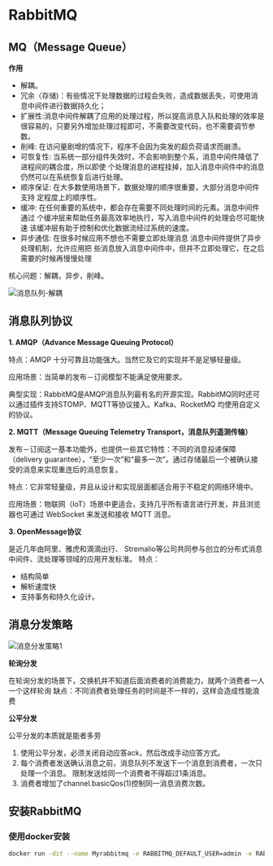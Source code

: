 # RabbitMQ

## MQ（Message Queue）

**作用**

+ 解耦。
+ 冗余〈存储)：有些情况下处理数据的过程会失败，造成数据丢失，可使用消息中间件进行数据持久化；
+ 扩展性:消息中间件解耦了应用的处理过程，所以提高消息入队和处理的效率是很容易的，只要另外增加处理过程即可，不需要改变代码，也不需要调节参数。
+ 削峰: 在访问量剧增的情况下，程序不会因为突发的超负荷请求而崩溃。
+ 可恢复性: 当系统一部分组件失效时，不会影响到整个系，消息中间件降低了进程间的耦合度，所以即使 个处理消息的进程挂掉，加入消息中间件中的消息仍然可以在系统恢复后进行处理。
+ 顺序保证: 在大多数使用场景下，数据处理的顺序很重要，大部分消息中间件支持 定程度上的顺序性。
+ 缓冲: 在任何重要的系统中，都会存在需要不同处理时间的元素。消息中间件通过 个缓冲层来帮助任务最高效率地执行，写入消息中间件的处理会尽可能快速 该缓冲层有助于控制和优化数据流经过系统的速度。
+ 异步通信: 在很多时候应用不想也不需要立即处理消息 消息中间件提供了异步处理机制，允许应用把 些消息放入消息中间件中，但并不立即处理它，在之后需要的时候再慢慢处理

核心问题：解耦，异步，削峰。

![消息队列-解耦](http://oss.jankinwu.com/img/%E6%B6%88%E6%81%AF%E9%98%9F%E5%88%97-%E8%A7%A3%E8%80%A6.jpg)

## 消息队列协议

**1. AMQP（Advance Message Queuing Protocol）**

特点：AMQP 十分可靠且功能强大。当然它及它的实现并不是足够轻量级。

应用场景：当简单的发布－订阅模型不能满足使用要求。

典型实现：RabbitMQ是AMQP消息队列最有名的开源实现。RabbitMQ同时还可以通过插件支持STOMP、MQTT等协议接入。Kafka、RocketMQ 均使用自定义的协议。

**2. MQTT（Message Queuing Telemetry Transport，消息队列遥测传输）**

发布－订阅这一基本功能外，也提供一些其它特性：不同的消息投递保障（delivery guarantee），“至少一次”和“最多一次”。通过存储最后一个被确认接受的消息来实现重连后的消息恢复。

特点：它非常轻量级，并且从设计和实现层面都适合用于不稳定的网络环境中。

应用场景：物联网（IoT）场景中更适合，支持几乎所有语言进行开发，并且浏览器也可通过 WebSocket 来发送和接收 MQTT 消息。

**3. OpenMessage协议**

是近几年由阿里、雅虎和滴滴出行、 Stremalio等公司共同参与创立的分布式消息中间件、流处理等领域的应用开发标准。
特点：

+ 结构简单
+ 解析速度快
+ 支持事务和持久化设计。

## 消息分发策略

![消息分发策略1](http://oss.jankinwu.com/img/%E6%B6%88%E6%81%AF%E5%88%86%E5%8F%91%E7%AD%96%E7%95%A51.png)

**轮询分发**

在轮询分发的场景下，交换机并不知道后面消费者的消费能力，就两个消费者一人一个这样轮询
缺点：不同消费者处理任务的时间是不一样的，这样会造成性能浪费

**公平分发**

公平分发的本质就是能者多劳
1. 使用公平分发，必须关闭自动应答ack，然后改成手动应答方式。
2. 每个消费者发送确认消息之前，消息队列不发送下一个消息到消费者，一次只处理一个消息。
限制发送给同一个消费者不得超过1条消息。
3. 消费者增加了channel.basicQos(1)控制同一消息消费次数。

## 安装RabbitMQ

### 使用docker安装

```sh
docker run -dit --name Myrabbitmq -e RABBITMQ_DEFAULT_USER=admin -e RABBITMQ_DEFAULT_PASS=admin -p 15672:15672 -p 5672:5672 rabbitmq:management
```



